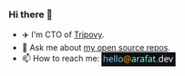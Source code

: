 ### Hi there 👋

- ✈️ I'm CTO of [Tripovy](https://tripovy.com).
- 💬 Ask me about [my open source repos](https://github.com/arafathusayn?tab=repositories&type=source).
- 📫 How to reach me: <img src="./email.png" alt="email address in an image" align="center" width="130"/>
